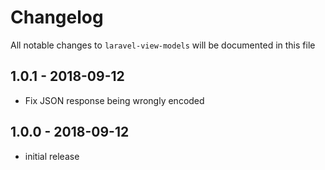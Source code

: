 # Changelog

All notable changes to `laravel-view-models` will be documented in this file

## 1.0.1 - 2018-09-12

- Fix JSON response being wrongly encoded

## 1.0.0 - 2018-09-12

- initial release
